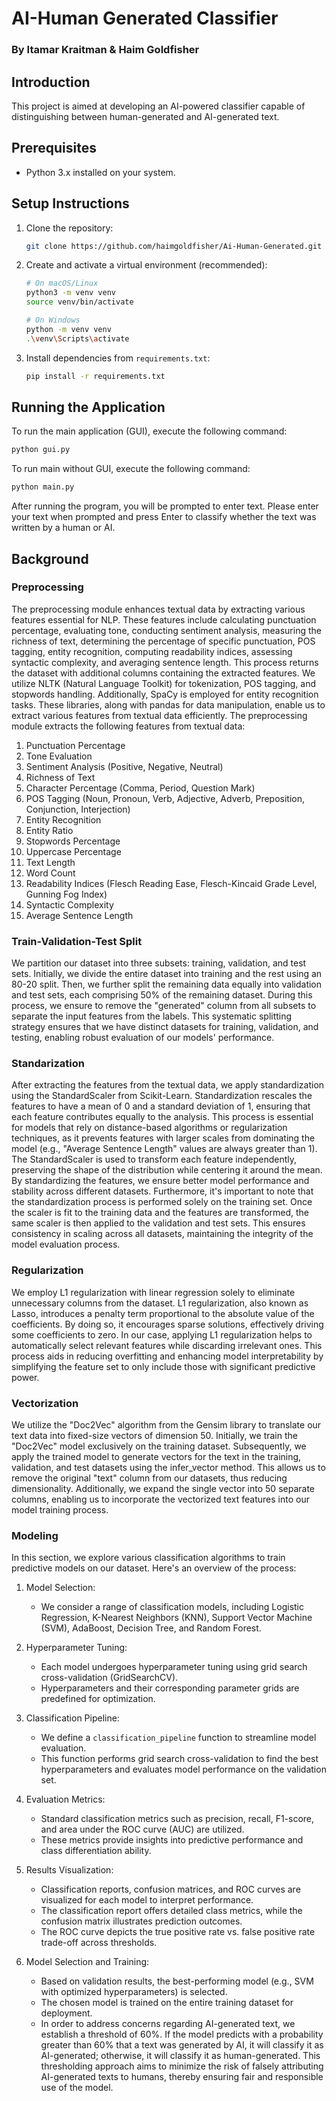 # AI-Human Generated Classifier

### By Itamar Kraitman & Haim Goldfisher

## Introduction
This project is aimed at developing an AI-powered classifier capable of distinguishing between human-generated and AI-generated text.

## Prerequisites
- Python 3.x installed on your system.

## Setup Instructions
1. Clone the repository:
    ```bash
    git clone https://github.com/haimgoldfisher/Ai-Human-Generated.git
    ```

2. Create and activate a virtual environment (recommended):
    ```bash
    # On macOS/Linux
    python3 -m venv venv
    source venv/bin/activate

    # On Windows
    python -m venv venv
    .\venv\Scripts\activate
    ```

3. Install dependencies from `requirements.txt`:
    ```bash
    pip install -r requirements.txt
    ```

## Running the Application

To run the main application (GUI), execute the following command:
```bash
python gui.py
```

To run main without GUI, execute the following command:
```bash
python main.py
```

After running the program, you will be prompted to enter text. Please enter your text when prompted and press Enter to classify whether the text was written by a human or AI.


## Background

### Preprocessing

The preprocessing module enhances textual data by extracting various features essential for NLP. These features include calculating punctuation percentage, evaluating tone, conducting sentiment analysis, measuring the richness of text, determining the percentage of specific punctuation, POS tagging, entity recognition, computing readability indices, assessing syntactic complexity, and averaging sentence length. This process returns the dataset with additional columns containing the extracted features.
We utilize NLTK (Natural Language Toolkit) for tokenization, POS tagging, and stopwords handling. Additionally, SpaCy is employed for entity recognition tasks. These libraries, along with pandas for data manipulation, enable us to extract various features from textual data efficiently.
The preprocessing module extracts the following features from textual data:
1. Punctuation Percentage
2. Tone Evaluation
3. Sentiment Analysis (Positive, Negative, Neutral)
4. Richness of Text
5. Character Percentage (Comma, Period, Question Mark)
6. POS Tagging (Noun, Pronoun, Verb, Adjective, Adverb, Preposition, Conjunction, Interjection)
7. Entity Recognition
8. Entity Ratio
9. Stopwords Percentage
10. Uppercase Percentage
11. Text Length
12. Word Count
13. Readability Indices (Flesch Reading Ease, Flesch-Kincaid Grade Level, Gunning Fog Index)
14. Syntactic Complexity
15. Average Sentence Length

### Train-Validation-Test Split

We partition our dataset into three subsets: training, validation, and test sets. Initially, we divide the entire dataset into training and the rest using an 80-20 split. Then, we further split the remaining data equally into validation and test sets, each comprising 50% of the remaining dataset. During this process, we ensure to remove the "generated" column from all subsets to separate the input features from the labels. This systematic splitting strategy ensures that we have distinct datasets for training, validation, and testing, enabling robust evaluation of our models' performance.

### Standarization

After extracting the features from the textual data, we apply standardization using the StandardScaler from Scikit-Learn. Standardization rescales the features to have a mean of 0 and a standard deviation of 1, ensuring that each feature contributes equally to the analysis. This process is essential for models that rely on distance-based algorithms or regularization techniques, as it prevents features with larger scales from dominating the model (e.g., "Average Sentence Length" values are always greater than 1). The StandardScaler is used to transform each feature independently, preserving the shape of the distribution while centering it around the mean. By standardizing the features, we ensure better model performance and stability across different datasets.
Furthermore, it's important to note that the standardization process is performed solely on the training set. Once the scaler is fit to the training data and the features are transformed, the same scaler is then applied to the validation and test sets. This ensures consistency in scaling across all datasets, maintaining the integrity of the model evaluation process.

### Regularization

We employ L1 regularization with linear regression solely to eliminate unnecessary columns from the dataset. L1 regularization, also known as Lasso, introduces a penalty term proportional to the absolute value of the coefficients. By doing so, it encourages sparse solutions, effectively driving some coefficients to zero. In our case, applying L1 regularization helps to automatically select relevant features while discarding irrelevant ones. This process aids in reducing overfitting and enhancing model interpretability by simplifying the feature set to only include those with significant predictive power.

### Vectorization

We utilize the "Doc2Vec" algorithm from the Gensim library to translate our text data into fixed-size vectors of dimension 50. Initially, we train the "Doc2Vec" model exclusively on the training dataset. Subsequently, we apply the trained model to generate vectors for the text in the training, validation, and test datasets using the infer_vector method. This allows us to remove the original "text" column from our datasets, thus reducing dimensionality. Additionally, we expand the single vector into 50 separate columns, enabling us to incorporate the vectorized text features into our model training process.

### Modeling

In this section, we explore various classification algorithms to train predictive models on our dataset. Here's an overview of the process:

1. Model Selection:
   - We consider a range of classification models, including Logistic Regression, K-Nearest Neighbors (KNN), Support Vector Machine (SVM), AdaBoost, Decision Tree, and Random Forest.

2. Hyperparameter Tuning:
   - Each model undergoes hyperparameter tuning using grid search cross-validation (GridSearchCV).
   - Hyperparameters and their corresponding parameter grids are predefined for optimization.

3. Classification Pipeline:
   - We define a `classification_pipeline` function to streamline model evaluation.
   - This function performs grid search cross-validation to find the best hyperparameters and evaluates model performance on the validation set.

4. Evaluation Metrics:
   - Standard classification metrics such as precision, recall, F1-score, and area under the ROC curve (AUC) are utilized.
   - These metrics provide insights into predictive performance and class differentiation ability.

5. Results Visualization:
   - Classification reports, confusion matrices, and ROC curves are visualized for each model to interpret performance.
   - The classification report offers detailed class metrics, while the confusion matrix illustrates prediction outcomes.
   - The ROC curve depicts the true positive rate vs. false positive rate trade-off across thresholds.

6. Model Selection and Training:
   - Based on validation results, the best-performing model (e.g., SVM with optimized hyperparameters) is selected.
   - The chosen model is trained on the entire training dataset for deployment.
   - In order to address concerns regarding AI-generated text, we establish a threshold of 60%. If the model predicts with a probability greater than 60% that a text was generated by AI, it will classify it as AI-generated; otherwise, it will classify it as human-generated. This thresholding approach aims to minimize the risk of falsely attributing AI-generated texts to humans, thereby ensuring fair and responsible use of the model.













